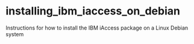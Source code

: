 # installing_ibm_iaccess_on_debian
Instructions for how to install the IBM iAccess package on a Linux Debian system
